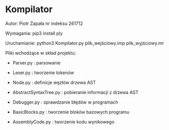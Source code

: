# Kompilator

Autor: Piotr Zapała nr indeksu 261712

Wymagania: pip3 install ply

Uruchamianie:
python3 Kompilator.py plik_wejściowy.imp plik_wyjściowy.mr

Pliki wchodzące w skład projektu:

- Parser.py : parsowanie

- Lexer.py : tworzenie tokenów

- Node.py : definicje węzłów drzewa AST

- AbstractSyntaxTree.py : pobieranie informacji z drzewa AST

- Debugger.py : sprawdzanie błędów w programach

- BasicBlocks.py : tworzenie bloków bazowych programu

- AssemblyCode.py : tworzenie kodu wynikowego
